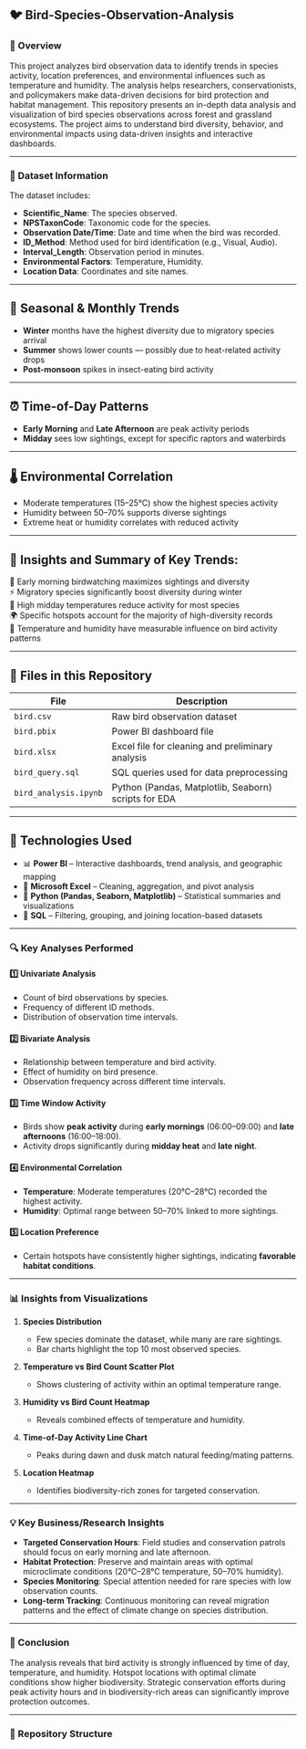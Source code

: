## 🐦 Bird-Species-Observation-Analysis

### 📌 Overview
This project analyzes bird observation data to identify trends in species activity, location preferences, and environmental influences such as temperature and humidity. The analysis helps researchers, conservationists, and policymakers make data-driven decisions for bird protection and habitat management. This repository presents an in-depth data analysis and visualization of bird species observations across forest and grassland ecosystems. The project aims to understand bird diversity, behavior, and environmental impacts using data-driven insights and interactive dashboards.

---

### 📂 Dataset Information
The dataset includes:
- **Scientific_Name**: The species observed.
- **NPSTaxonCode**: Taxonomic code for the species.
- **Observation Date/Time**: Date and time when the bird was recorded.
- **ID_Method**: Method used for bird identification (e.g., Visual, Audio).
- **Interval_Length**: Observation period in minutes.
- **Environmental Factors**: Temperature, Humidity.
- **Location Data**: Coordinates and site names.

---

## 📆 Seasonal & Monthly Trends
- **Winter** months have the highest diversity due to migratory species arrival  
- **Summer** shows lower counts — possibly due to heat-related activity drops  
- **Post-monsoon** spikes in insect-eating bird activity  

---

## ⏰ Time-of-Day Patterns
- **Early Morning** and **Late Afternoon** are peak activity periods  
- **Midday** sees low sightings, except for specific raptors and waterbirds  

---

## 🌡️ Environmental Correlation
- Moderate temperatures (15–25°C) show the highest species activity  
- Humidity between 50–70% supports diverse sightings  
- Extreme heat or humidity correlates with reduced activity  

---

## 🧠 Insights and Summary of Key Trends:
🚀 Early morning birdwatching maximizes sightings and diversity  
⚡ Migratory species significantly boost diversity during winter  
🛑 High midday temperatures reduce activity for most species  
🌍 Specific hotspots account for the majority of high-diversity records  
📌 Temperature and humidity have measurable influence on bird activity patterns  

---

## 📁 Files in this Repository
| File | Description |
|------|-------------|
| `bird.csv` | Raw bird observation dataset |
| `bird.pbix` | Power BI dashboard file |
| `bird.xlsx` | Excel file for cleaning and preliminary analysis |
| `bird_query.sql` | SQL queries used for data preprocessing |
| `bird_analysis.ipynb` | Python (Pandas, Matplotlib, Seaborn) scripts for EDA |

---

## 🚀 Technologies Used
- 📊 **Power BI** – Interactive dashboards, trend analysis, and geographic mapping  
- 📁 **Microsoft Excel** – Cleaning, aggregation, and pivot analysis  
- 🐍 **Python (Pandas, Seaborn, Matplotlib)** – Statistical summaries and visualizations  
- 🧮 **SQL** – Filtering, grouping, and joining location-based datasets  



---


### 🔍 Key Analyses Performed

#### 1️⃣ Univariate Analysis
- Count of bird observations by species.
- Frequency of different ID methods.
- Distribution of observation time intervals.

#### 2️⃣ Bivariate Analysis
- Relationship between temperature and bird activity.
- Effect of humidity on bird presence.
- Observation frequency across different time intervals.

#### 3️⃣ Time Window Activity
- Birds show **peak activity** during **early mornings** (06:00–09:00) and **late afternoons** (16:00–18:00).
- Activity drops significantly during **midday heat** and **late night**.

#### 4️⃣ Environmental Correlation
- **Temperature**: Moderate temperatures (20°C–28°C) recorded the highest activity.
- **Humidity**: Optimal range between 50–70% linked to more sightings.

#### 5️⃣ Location Preference
- Certain hotspots have consistently higher sightings, indicating **favorable habitat conditions**.

---

### 📊 Insights from Visualizations

1. **Species Distribution**  
   - Few species dominate the dataset, while many are rare sightings.
   - Bar charts highlight the top 10 most observed species.

2. **Temperature vs Bird Count Scatter Plot**  
   - Shows clustering of activity within an optimal temperature range.

3. **Humidity vs Bird Count Heatmap**  
   - Reveals combined effects of temperature and humidity.

4. **Time-of-Day Activity Line Chart**  
   - Peaks during dawn and dusk match natural feeding/mating patterns.

5. **Location Heatmap**  
   - Identifies biodiversity-rich zones for targeted conservation.

---

### 💡 Key Business/Research Insights
- **Targeted Conservation Hours**: Field studies and conservation patrols should focus on early morning and late afternoon.
- **Habitat Protection**: Preserve and maintain areas with optimal microclimate conditions (20°C–28°C temperature, 50–70% humidity).
- **Species Monitoring**: Special attention needed for rare species with low observation counts.
- **Long-term Tracking**: Continuous monitoring can reveal migration patterns and the effect of climate change on species distribution.

---

### 📌 Conclusion
The analysis reveals that bird activity is strongly influenced by time of day, temperature, and humidity. Hotspot locations with optimal climate conditions show higher biodiversity. Strategic conservation efforts during peak activity hours and in biodiversity-rich areas can significantly improve protection outcomes.

---

### 📂 Repository Structure
